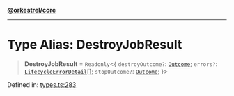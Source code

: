 [**@orkestrel/core**](../index.md)

***

# Type Alias: DestroyJobResult

> **DestroyJobResult** = `Readonly`\<\{ `destroyOutcome?`: [`Outcome`](Outcome.md); `errors?`: [`LifecycleErrorDetail`](../interfaces/LifecycleErrorDetail.md)[]; `stopOutcome?`: [`Outcome`](Outcome.md); \}\>

Defined in: [types.ts:283](https://github.com/orkestrel/core/blob/ccb170966790f428093f11a71a5646a6e842dbf9/src/types.ts#L283)

